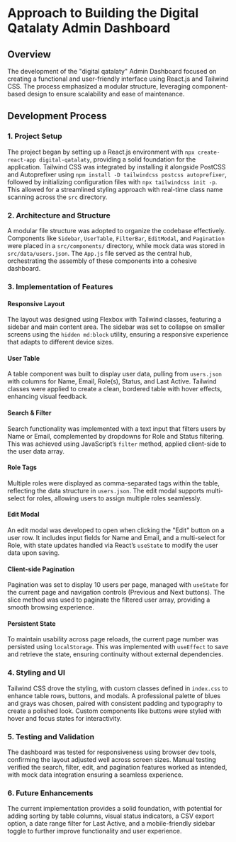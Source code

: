 # Approach to Building the Digital Qatalaty Admin Dashboard

## Overview
The development of the "digital qatalaty" Admin Dashboard focused on creating a functional and user-friendly interface using React.js and Tailwind CSS. The process emphasized a modular structure, leveraging component-based design to ensure scalability and ease of maintenance.

## Development Process

### 1. Project Setup
The project began by setting up a React.js environment with `npx create-react-app digital-qatalaty`, providing a solid foundation for the application. Tailwind CSS was integrated by installing it alongside PostCSS and Autoprefixer using `npm install -D tailwindcss postcss autoprefixer`, followed by initializing configuration files with `npx tailwindcss init -p`. This allowed for a streamlined styling approach with real-time class name scanning across the `src` directory.

### 2. Architecture and Structure
A modular file structure was adopted to organize the codebase effectively. Components like `Sidebar`, `UserTable`, `FilterBar`, `EditModal`, and `Pagination` were placed in a `src/components/` directory, while mock data was stored in `src/data/users.json`. The `App.js` file served as the central hub, orchestrating the assembly of these components into a cohesive dashboard.

### 3. Implementation of Features

#### Responsive Layout
The layout was designed using Flexbox with Tailwind classes, featuring a sidebar and main content area. The sidebar was set to collapse on smaller screens using the `hidden md:block` utility, ensuring a responsive experience that adapts to different device sizes.

#### User Table
A table component was built to display user data, pulling from `users.json` with columns for Name, Email, Role(s), Status, and Last Active. Tailwind classes were applied to create a clean, bordered table with hover effects, enhancing visual feedback.

#### Search & Filter
Search functionality was implemented with a text input that filters users by Name or Email, complemented by dropdowns for Role and Status filtering. This was achieved using JavaScript’s `filter` method, applied client-side to the user data array.

#### Role Tags
Multiple roles were displayed as comma-separated tags within the table, reflecting the data structure in `users.json`. The edit modal supports multi-select for roles, allowing users to assign multiple roles seamlessly.

#### Edit Modal
An edit modal was developed to open when clicking the "Edit" button on a user row. It includes input fields for Name and Email, and a multi-select for Role, with state updates handled via React’s `useState` to modify the user data upon saving.

#### Client-side Pagination
Pagination was set to display 10 users per page, managed with `useState` for the current page and navigation controls (Previous and Next buttons). The slice method was used to paginate the filtered user array, providing a smooth browsing experience.

#### Persistent State
To maintain usability across page reloads, the current page number was persisted using `localStorage`. This was implemented with `useEffect` to save and retrieve the state, ensuring continuity without external dependencies.

### 4. Styling and UI
Tailwind CSS drove the styling, with custom classes defined in `index.css` to enhance table rows, buttons, and modals. A professional palette of blues and grays was chosen, paired with consistent padding and typography to create a polished look. Custom components like buttons were styled with hover and focus states for interactivity.

### 5. Testing and Validation
The dashboard was tested for responsiveness using browser dev tools, confirming the layout adjusted well across screen sizes. Manual testing verified the search, filter, edit, and pagination features worked as intended, with mock data integration ensuring a seamless experience.

### 6. Future Enhancements
The current implementation provides a solid foundation, with potential for adding sorting by table columns, visual status indicators, a CSV export option, a date range filter for Last Active, and a mobile-friendly sidebar toggle to further improve functionality and user experience.
